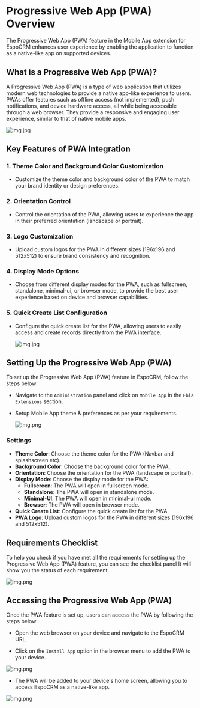 # Progressive Web App (PWA) Overview

The Progressive Web App (PWA) feature in the Mobile App extension for EspoCRM enhances user experience by enabling the
application to function as a native-like app on supported devices.

## What is a Progressive Web App (PWA)?

A Progressive Web App (PWA) is a type of web application that utilizes modern web technologies to provide a native
app-like experience to users. PWAs offer features such as offline access (not implemented), push notifications, and device hardware
access, all while being accessible through a web browser. They provide a responsive and engaging user experience,
similar to that of native mobile apps.

![img.jpg](../../_static/images/espocrm-extensions/mobile-app/pwa/pwa-0.jpg)

## Key Features of PWA Integration

### 1. Theme Color and Background Color Customization

- Customize the theme color and background color of the PWA to match your brand identity or design preferences.

### 2. Orientation Control

- Control the orientation of the PWA, allowing users to experience the app in their preferred orientation (landscape or
  portrait).

### 3. Logo Customization

- Upload custom logos for the PWA in different sizes (196x196 and 512x512) to ensure brand consistency and recognition.

### 4. Display Mode Options

- Choose from different display modes for the PWA, such as fullscreen, standalone, minimal-ui, or browser mode, to
  provide the best user experience based on device and browser capabilities.

### 5. Quick Create List Configuration

- Configure the quick create list for the PWA, allowing users to easily access and create records directly from the PWA
  interface.

  ![img.jpg](../../_static/images/espocrm-extensions/mobile-app/pwa/pwa-1.jpg)

## Setting Up the Progressive Web App (PWA)

To set up the Progressive Web App (PWA) feature in EspoCRM, follow the steps below:

- Navigate to the `Administration` panel and click on `Mobile App` in the `Ebla Extensions` section.

- Setup Mobile App theme & preferences as per your requirements.

  ![img.png](../../_static/images/espocrm-extensions/mobile-app/pwa/setup-0.png)

### Settings

- **Theme Color**: Choose the theme color for the PWA (Navbar and splashscreen etc).
- **Background Color**: Choose the background color for the PWA.
- **Orientation**: Choose the orientation for the PWA (landscape or portrait).
- **Display Mode**: Choose the display mode for the PWA:
    - **Fullscreen**: The PWA will open in fullscreen mode.
    - **Standalone**: The PWA will open in standalone mode.
    - **Minimal-UI**: The PWA will open in minimal-ui mode.
    - **Browser**: The PWA will open in browser mode.
- **Quick Create List**: Configure the quick create list for the PWA.
- **PWA Logo**: Upload custom logos for the PWA in different sizes (196x196 and 512x512).

## Requirements Checklist

To help you check if you have met all the requirements for setting up the Progressive Web App (PWA) feature, you can see the checklist panel
It will show you the status of each requirement.

![img.png](../../_static/images/espocrm-extensions/mobile-app/check-list-panel.png)

## Accessing the Progressive Web App (PWA)

Once the PWA feature is set up, users can access the PWA by following the steps below:

- Open the web browser on your device and navigate to the EspoCRM URL.

- Click on the `Install App` option in the browser menu to add the PWA to your device.

![img.png](../../_static/images/espocrm-extensions/mobile-app/pwa/pwa-2.jpg)

- The PWA will be added to your device's home screen, allowing you to access EspoCRM as a native-like app.

![img.png](../../_static/images/espocrm-extensions/mobile-app/pwa/pwa-3.jpg)
